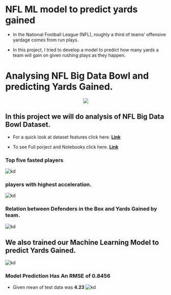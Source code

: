 # NFL ML model to predict yards gained

* In the National Football League (NFL), roughly a third of teams’ offensive yardage comes from run plays.

* In this project, I tried to develop a model to predict how many yards a team will gain on given rushing plays as they happen.

# Analysing NFL Big Data Bowl and predicting Yards Gained.

<center><img src='https://i.ibb.co/FnZxZNJ/article-1-1024x500.jpg'></center>

## In this project we will do analysis of NFL Big Data Bowl Dataset.

* For a quick look at dataset features click here. [**Link**](https://shadab4150.github.io/NFL-ML-model-to-predict-yards-gained/nfl_overview.html)

* To see Full porject and Notebooks click here. [**Link**](https://shadab4150.github.io/NFL-ML-model-to-predict-yards-gained/nfl_analysis_yards_gained_prediction.html)
### Top five fasted players
![kd](https://i.ibb.co/c6mLy2d/jjbj.png)

### players with highest acceleration.
![kd](https://i.ibb.co/d2b3RzL/cycyycg.png)

### Relation between Defenders in the Box and Yards Gained by team.

![kd](https://i.ibb.co/PDWCP7T/dret.png)

## We also trained our Machine Learning Model to predict Yards Gained.

![kd](https://i.ibb.co/jgt2Ftb/ml-en.png)

### Model Prediction Has An RMSE of 0.8456

* Given mean of test data was **4.23**
![kd](https://i.ibb.co/mzSQmRB/asdf.png)
